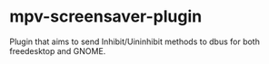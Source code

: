 # mpv-screensaver-plugin
Plugin that aims to send Inhibit/Uininhibit methods to dbus for both freedesktop and GNOME.
